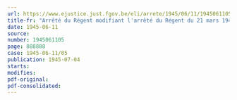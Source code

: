 ```yaml
---
url: https://www.ejustice.just.fgov.be/eli/arrete/1945/06/11/1945061105/justel
title-fr: "Arrêté du Régent modifiant l'arrêté du Régent du 21 mars 1945, concernant l'organisation de l'assurance obligatoire en cas de maladie ou d'invalidité"
date: 1945-06-11
source:
number: 1945061105
page: 888888
case: 1945-06-11/05
publication: 1945-07-04
starts:
modifies:
pdf-original:
pdf-consolidated:
---
```


